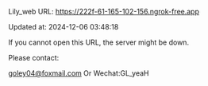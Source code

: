Lily_web URL: https://222f-61-165-102-156.ngrok-free.app

Updated at: 2024-12-06 03:48:18

If you cannot open this URL, the server might be down.

Please contact: 

goley04@foxmail.com Or Wechat:GL_yeaH